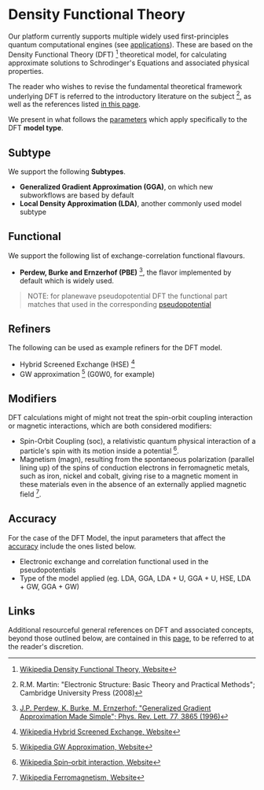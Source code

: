 # Density Functional Theory
 
Our platform currently supports multiple widely used first-principles quantum computational engines (see [applications](../../software/overview.md)). These are based on the Density Functional Theory (DFT) [^1] theoretical model, for calculating approximate solutions to Schrodinger's Equations and associated physical properties.
 
The reader who wishes to revise the fundamental theoretical framework underlying DFT is referred to the introductory literature on the subject [^2], as well as the references listed [in this page](references.md).

We present in what follows the [parameters](../parameters.md) which apply specifically to the DFT **model type**.

## Subtype

We support the following **Subtypes**.

- **Generalized Gradient Approximation (GGA)**, on which new subworkflows are based by default
- **Local Density Approximation (LDA)**, another commonly used model subtype

## Functional

We support the following list of exchange-correlation functional flavours.

- **Perdew, Burke and Ernzerhof (PBE)** [^3], the flavor implemented by default which is widely used.

> NOTE: for planewave pseudopotential DFT the functional part matches that used in the corresponding [pseudopotential](../../methods/pseudopotential/overview.md)

## Refiners

The following can be used as example refiners for the DFT model.

- Hybrid Screened Exchange (HSE) [^4] 
- GW approximation [^5] (G0W0, for example)   

## Modifiers

DFT calculations might of might not treat the spin-orbit coupling interaction or magnetic interactions, which are both considered modifiers:

- Spin-Orbit Coupling (soc), a relativistic quantum physical interaction of a particle's spin with its motion inside a potential [^6]. 
- Magnetism (magn), resulting from the spontaneous polarization (parallel lining up) of the spins of conduction electrons in ferromagnetic metals, such as iron, nickel and cobalt, giving rise to a magnetic moment in these materials even in the absence of an externally applied magnetic field [^7].

## Accuracy 

For the case of the DFT Model, the input parameters that affect the [accuracy](../accuracy.md) include the ones listed below.

- Electronic exchange and correlation functional used in the pseudopotentials 
- Type of the model applied (eg. LDA, GGA, LDA + U, GGA + U, HSE, LDA + GW, GGA + GW)

## Links

Additional resourceful general references on DFT and associated concepts, beyond those outlined below, are contained in this [page](references.md), to be referred to at the reader's discretion.

[^1]: [Wikipedia Density Functional Theory, Website](https://en.wikipedia.org/wiki/Density_functional_theory)
[^2]: R.M. Martin: "Electronic Structure: Basic Theory and Practical Methods"; Cambridge University Press (2008)
[^3]: [J.P. Perdew, K. Burke, M. Ernzerhof: "Generalized Gradient Approximation Made Simple"; Phys. Rev. Lett. 77, 3865 (1996)](https://users.wfu.edu/natalie/s11phy752/lecturenote/PhysRevLett.77.3865.pdf)
[^4]: [Wikipedia Hybrid Screened Exchange, Website](https://en.wikipedia.org/wiki/Hybrid_functional#HSE)
[^5]: [Wikipedia GW Approximation, Website](https://en.wikipedia.org/wiki/GW_approximation)
[^6]: [Wikipedia Spin–orbit interaction, Website](https://en.wikipedia.org/wiki/Spin%E2%80%93orbit_interaction)
[^7]: [Wikipedia Ferromagnetism, Website](https://en.wikipedia.org/wiki/Ferromagnetism)
